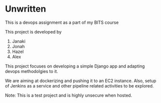 # Unwritten
This is a devops assignment as a part of my BITS course

This project is developed by 
1. Janaki
2. Jonah
3. Hazel
4. Alex

This project focuses on developing a simple Django app and adapting devops methodolgies to it.

We are aiming at dockerizing and pushing it to an EC2 instance.
Also, setup of Jenkins as a service and other pipeline related activities to be explored.

Note: This is a test project and is highly unsecure when hosted.
